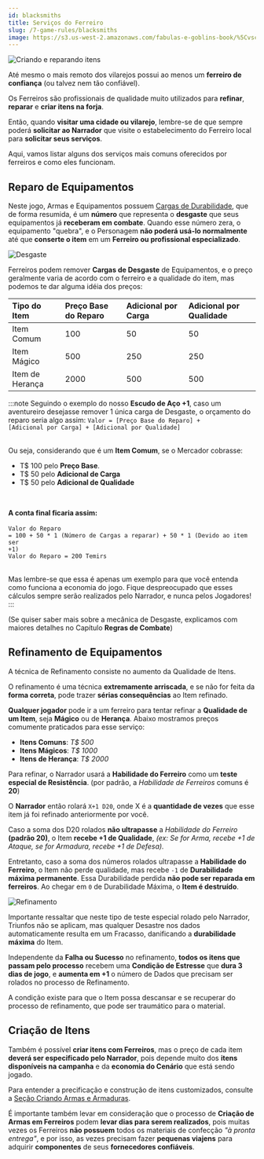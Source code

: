 ```yaml
---
id: blacksmiths
title: Serviços do Ferreiro
slug: /7-game-rules/blacksmiths
image: https://s3.us-west-2.amazonaws.com/fabulas-e-goblins-book/%5Cvscode%5C0e89efdb-69a9-4b93-8699-98111c3c1150.jpg
---
```


![Criando e reparando itens](https://s3.us-west-2.amazonaws.com/fabulas-e-goblins-book/%5Cvscode%5C0e89efdb-69a9-4b93-8699-98111c3c1150.jpg)

Até mesmo o mais remoto dos vilarejos possui ao menos um **ferreiro de confiança** (ou talvez nem tão confiável).

Os Ferreiros são profissionais de qualidade muito utilizados para **refinar**, **reparar** e **criar itens na forja**.

Então, quando **visitar uma cidade ou vilarejo**, lembre-se de que sempre poderá **solicitar ao Narrador** que visite o estabelecimento do Ferreiro local para **solicitar seus serviços**.

Aqui, vamos listar alguns dos serviços mais comuns oferecidos por ferreiros e como eles funcionam.

## Reparo de Equipamentos

Neste jogo, Armas e Equipamentos possuem [Cargas de Durabilidade](/docs/9-combat-rules/durability), que de forma resumida, é um **número** que representa o **desgaste** que seus equipamentos já **receberam em combate**. Quando esse número zera, o equipamento "quebra", e o Personagem **não poderá usá-lo normalmente** até que **conserte o item** em um **Ferreiro ou profissional especializado**.

![Desgaste](https://s3.us-west-2.amazonaws.com/fabulas-e-goblins-book/%5Cvscode%5C2be3b19b-cca2-4e08-9012-b31d7164eaaa.jpg)

Ferreiros podem remover **Cargas de Desgaste** de Equipamentos, e o preço geralmente varia de acordo com o ferreiro e a qualidade do item, mas podemos te dar alguma idéia dos preços:

| Tipo do Item    | Preço Base do Reparo | Adicional por Carga | Adicional por Qualidade |
|:----------------|:---------------------|:--------------------|:------------------------|
| Item Comum      | 100                  | 50                  | 50                      |
| Item Mágico     | 500                  | 250                 | 250                     |
| Item de Herança | 2000                 | 500                 | 500                     |

:::note
Seguindo o exemplo do nosso <b>Escudo de Aço +1</b>, caso um aventureiro desejasse remover 1 única carga de Desgaste, o orçamento do reparo seria algo assim:
<code>Valor = [Preço Base do Reparo] + [Adicional por Carga] + [Adicional por Qualidade]</code>
<br/><br/>

Ou seja, considerando que é um <b>Item Comum</b>, se o Mercador cobrasse:

<ul>
  <li>T$ 100 pelo <b>Preço Base</b>.</li>
  <li>T$ 50 pelo <b>Adicional de Carga</b></li>
  <li>T$ 50 pelo <b>Adicional de Qualidade</b></li>
</ul>
<br/>

<b>A conta final ficaria assim:</b>
<br/><br/>
<code>Valor do Reparo = 100 + 50 * 1 (Número de Cargas a reparar) + 50 * 1 (Devido ao item ser +1)</code>
<br/>
<code>Valor do Reparo = 200 Temirs</code>
<br/><br/>

Mas lembre-se que essa é apenas um exemplo para que você entenda como funciona a economia do jogo. Fique despreocupado que esses cálculos sempre serão realizados pelo Narrador, e nunca pelos Jogadores!
:::

(Se quiser saber mais sobre a mecânica de Desgaste, explicamos com maiores detalhes no Capítulo **Regras de Combate**)

## Refinamento de Equipamentos

A técnica de Refinamento consiste no aumento da Qualidade de Itens.

O refinamento é uma técnica **extremamente arriscada**, e se não for feita da **forma correta**, pode trazer **sérias consequências** ao Item refinado.

**Qualquer jogador** pode ir a um ferreiro para tentar refinar a **Qualidade de um Item**, seja **Mágico** ou de **Herança**. Abaixo mostramos preços comumente praticados para esse serviço:

- **Itens Comuns**: *T$ 500*
- **Itens Mágicos**: *T$ 1000*
- **Itens de Herança**: *T$ 2000*

Para refinar, o Narrador usará a **Habilidade do Ferreiro** como um **teste especial de Resistência**. (por padrão, a *Habilidade de Ferreiros* comuns é **20**)

O **Narrador** então rolará <code>X+1 D20</code>, onde X é a **quantidade de vezes** que esse item já foi refinado anteriormente por você.

Caso a soma dos D20 rolados **não ultrapasse** a *Habilidade do Ferreiro* **(padrão 20)**, o Item **recebe +1 de Qualidade**, *(ex: Se for Arma, recebe +1 de Ataque, se for Armadura, recebe +1 de Defesa).*

Entretanto, caso a soma dos números rolados ultrapasse a **Habilidade do Ferreiro**, o Item não perde qualidade, mas recebe `-1` de **Durabilidade máxima permanente**. Essa Durabilidade perdida **não pode ser reparada em ferreiros**. Ao chegar em `0` de Durabilidade Máxima, o **Item é destruído**.

![Refinamento](https://s3.us-west-2.amazonaws.com/fabulas-e-goblins-book/%5Cvscode%5C470982cd-217c-4ab1-9c47-99239cbdcf03.jpg)

Importante ressaltar que neste tipo de teste especial rolado pelo Narrador, Triunfos não se aplicam, mas qualquer Desastre nos dados automaticamente resulta em um Fracasso, danificando a **durabilidade máxima** do Item.

Independente da **Falha ou Sucesso** no refinamento, **todos os itens que passam pelo processo** recebem uma **Condição de Estresse** que **dura 3 dias de jogo**, e **aumenta em +1** o número de Dados que precisam ser rolados no processo de Refinamento.

A condição existe para que o Item possa descansar e se recuperar do processo de refinamento, que pode ser traumático para o material.

## Criação de Itens

Também é possível **criar itens com Ferreiros**, mas o preço de cada item **deverá ser especificado pelo Narrador**, pois depende muito dos **itens disponíveis na campanha** e da **economia do Cenário** que está sendo jogado.

Para entender a precificação e construção de itens customizados, consulte a [Seção Criando Armas e Armaduras](/docs/10-the-guide/create-custom-equipment).

É importante também levar em consideração que o processo de **Criação de Armas em Ferreiros** podem **levar dias para serem realizados**, pois muitas vezes os Ferreiros **não possuem** todos os materiais de confecção *"à pronta entrega"*, e por isso, as vezes precisam fazer **pequenas viajens** para adquirir **componentes** de seus **fornecedores confiáveis**.
